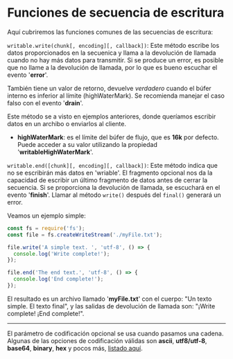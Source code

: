 # Funciones de secuencia de escritura

Aquí cubriremos las funciones comunes de las secuencias de escritura:

`writable.write(chunk[, encoding][, callback])`: Este método escribe los datos proporcionados en la secuenica y llama a la devolución de llamada cuando no hay más datos para transmitir. Si se produce un error, es posible que no llame a la devolución de llamada, por lo que es bueno escuchar el evento '**error**'.

También tiene un valor de retorno, devuelve *verdadero* cuando el búfer interno es inferior al límite (highWaterMark). Se recomienda manejar el caso falso con el evento '**drain**'.

Este método se a visto en ejemplos anteriores, donde queríamos escribir datos en un archibo o enviarlos al cliente.

* **highWaterMark**: es el límite del búfer de flujo, que es **16k** por defecto. Puede acceder a su valor utilizando la propiedad '**writableHighWaterMark**'.

`writable.end([chunk][, encoding][, callback])`: Este método indica que no se escribirán más datos en 'wriable'. El fragmento opcional nos da la capacidad de escribir un último fragmento de datos antes de cerrar la secuencia. Si se proporciona la devolución de llamada, se escuchará en el evento '**finish**'. Llamar al método `write()` después del `final()` generará un error.

Veamos un ejemplo simple:

```js
const fs = require('fs');
const file = fs.createWriteStream('./myFile.txt');

file.write('A simple text. ', 'utf-8', () => {
  console.log('Write complete!');
});

file.end('The end text.', 'utf-8', () => {
  console.log('End complete!');
});
```

El resultado es un archivo llamado '**myFile.txt**' con el cuerpo: "Un texto simple. El texto final", y las salidas de devolución de llamada son: "¡Write complete! ¡End complete!".

---

El parámetro de codificación opcional se usa cuando pasamos una cadena. Algunas de las opciones de codificación válidas son **ascii**, **utf8/utf-8**, **base64**, **binary**, **hex** y pocos más, [listado aquí](https://stackoverflow.com/questions/14551608/list-of-encodings-that-node-js-supports/14551669#14551669).